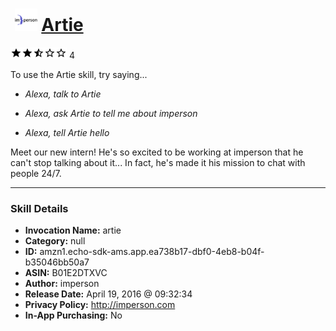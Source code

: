 # &nbsp;<img src="skill_icon" alt="Artie icon" width="36"> [Artie](http://alexa.amazon.com/#skills/amzn1.echo-sdk-ams.app.ea738b17-dbf0-4eb8-b04f-b35046bb50a7)
![2.5 stars](../../images/ic_star_black_18dp_1x.png)![2.5 stars](../../images/ic_star_black_18dp_1x.png)![2.5 stars](../../images/ic_star_half_black_18dp_1x.png)![2.5 stars](../../images/ic_star_border_black_18dp_1x.png)![2.5 stars](../../images/ic_star_border_black_18dp_1x.png) 4

To use the Artie skill, try saying...

* *Alexa, talk to Artie*

* *Alexa, ask Artie to tell me about imperson*

* *Alexa, tell Artie hello*

Meet our new intern! He's so excited to be working at imperson that he can't stop talking about it... In fact, he's made it his mission to chat with people 24/7.

***

### Skill Details

* **Invocation Name:** artie
* **Category:** null
* **ID:** amzn1.echo-sdk-ams.app.ea738b17-dbf0-4eb8-b04f-b35046bb50a7
* **ASIN:** B01E2DTXVC
* **Author:** imperson
* **Release Date:** April 19, 2016 @ 09:32:34
* **Privacy Policy:** http://imperson.com
* **In-App Purchasing:** No
